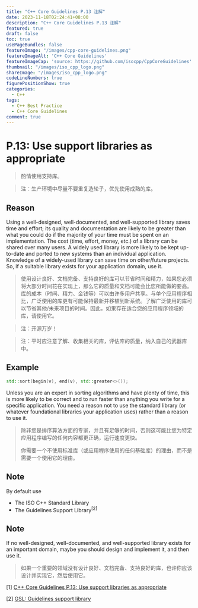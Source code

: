 ```yaml
---
title: "C++ Core Guidelines P.13 注解"
date: 2023-11-18T02:24:41+08:00
description: "C++ Core Guidelines P.13 注解"
featured: true
draft: false
toc: true
usePageBundles: false
featureImage: "/images/cpp-core-guidelines.png"
featureImageAlt: 'C++ Core Guidelines'
featureImageCap: 'source: https://github.com/isocpp/CppCoreGuidelines'
thumbnail: "/images/iso_cpp_logo.png"
shareImage: "/images/iso_cpp_logo.png"
codeLineNumbers: true
figurePositionShow: true
categories:
  - C++
tags:
  - C++ Best Practice
  - C++ Core Guidelines
comment: true
---
```


# P.13: Use support libraries as appropriate

>酌情使用支持库。

> 注：生产环境中尽量不要重复造轮子，优先使用成熟的库。

## Reason

Using a well-designed, well-documented, and well-supported library saves time and effort; its quality and documentation are likely to be greater than what you could do if the majority of your time must be spent on an implementation. The cost (time, effort, money, etc.) of a library can be shared over many users. A widely used library is more likely to be kept up-to-date and ported to new systems than an individual application. Knowledge of a widely-used library can save time on other/future projects. So, if a suitable library exists for your application domain, use it.

> 使用设计良好、文档完备、支持良好的库可以节省时间和精力，如果您必须将大部分时间花在实现上，那么它的质量和文档可能会比您所能做的要高。库的成本（时间、精力、金钱等）可以由许多用户共享。与单个应用程序相比，广泛使用的库更有可能保持最新并移植到新系统。了解广泛使用的库可以节省其他/未来项目的时间。因此，如果存在适合您的应用程序领域的库，请使用它。

> 注：开源万岁！

> 注：平时应注意了解、收集相关的库，评估库的质量，纳入自己的武器库中。

## Example

```c++
std::sort(begin(v), end(v), std::greater<>());
```

Unless you are an expert in sorting algorithms and have plenty of time, this is more likely to be correct and to run faster than anything you write for a specific application. You need a reason not to use the standard library (or whatever foundational libraries your application uses) rather than a reason to use it.

> 除非您是排序算法方面的专家，并且有足够的时间，否则这可能比您为特定应用程序编写的任何内容都更正确，运行速度更快。
>
> 你需要一个不使用标准库（或应用程序使用的任何基础库）的理由，而不是需要一个使用它的理由。

## Note

By default use

- The ISO C++ Standard Library
- The Guidelines Support Library<sup>[2]</sup>

## Note

If no well-designed, well-documented, and well-supported library exists for an important domain, maybe you should design and implement it, and then use it.

> 如果一个重要的领域没有设计良好、文档完备、支持良好的库，也许你应该设计并实现它，然后使用它。

[1] [C++ Core Guidelines P.13: Use support libraries as appropriate](https://isocpp.github.io/CppCoreGuidelines/CppCoreGuidelines#p13-use-support-libraries-as-appropriate)

[2] [GSL: Guidelines support library](https://isocpp.github.io/CppCoreGuidelines/CppCoreGuidelines#gsl-guidelines-support-library)
